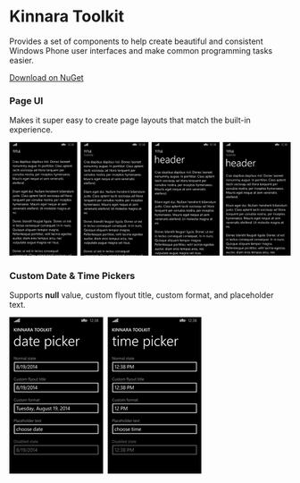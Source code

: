 # Kinnara Toolkit

Provides a set of components to help create beautiful and consistent Windows Phone user interfaces and make common programming tasks easier.

<a href="https://www.nuget.org/packages/Kinnara.Toolkit/" target="_blank">Download on NuGet</a>

### Page UI
Makes it super easy to create page layouts that match the built-in experience.

![Page UI](https://raw.githubusercontent.com/Kinnara/Media/master/KinnaraToolkit/PageUI.Gallery.png)

### Custom Date & Time Pickers
Supports **null** value, custom flyout title, custom format, and placeholder text.

![Custom Date & Time Pickers](https://raw.githubusercontent.com/Kinnara/Media/master/KinnaraToolkit/CustomDateTimePickers.png)
